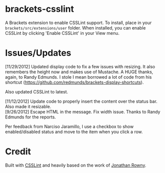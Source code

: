 brackets-csslint
=================

A Brackets extension to enable CSSLint support. To install, place in your ```brackets/src/extensions/user``` folder.
When installed, you can enable CSSLint by clicking 'Enable CSSLint' in your View menu.

Issues/Updates
=====
[11/29/2012] Updated display code to fix a few issues with resizing. It also remembers the height now and makes use of Mustache. A HUGE
thanks, again, to Randy Edmunds. I stole I mean borrowed a lot of code from his shortcut (https://github.com/redmunds/brackets-display-shortcuts).

Also updated CSSLint to latest.

[11/12/2012] Update code to properly insert the content over the status bar. Also made it resizable.  
[9/26/2012] Escape HTML in the message. Fix width issue. Thanks to Randy Edmunds for the reports.

Per feedback from Narciso Jaramillo, I use a checkbox to show enabled/disabled status and move to the item when you click a row.

Credit
=====
Built with [CSSLint](http://csslint.net/) and heavily based on the work of [Jonathan Rowny](http://www.jonathanrowny.com/). 